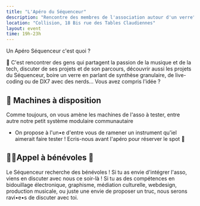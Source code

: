 ```yaml
---
title: "L'Apéro du Séquenceur"
description: "Rencontre des membres de l'association autour d'un verre"
location: "Collision, 18 Bis rue des Tables Claudiennes"
layout: event
time: 19h-23h
---
```


Un Apéro Séquenceur c'est quoi ?

🍻 C'est rencontrer des gens qui partagent la passion de la musique et de la tech, discuter de ses projets et de son parcours, découvrir aussi les projets du Séquenceur, boire un verre en parlant de synthèse granulaire, de live-coding ou de DX7 avec des nerds... Vous avez compris l'idée ?

## 🔌 Machines à disposition

Comme toujours, on vous amène les machines de l'asso à tester, entre autre notre petit système modulaire communautaire
+ On propose à l'un•e d'entre vous de ramener un instrument qu'iel aimerait faire tester ! Ecris-nous avant l'apéro pour réserver le spot 🤍
## 🙋🏻Appel à bénévoles 🙋

Le Séquenceur recherche des bénévoles ! Si tu as envie d'intégrer l'asso, viens en discuter avec nous ce soir-là !
Si tu as des compétences en bidouillage électronique, graphisme, médiation culturelle, webdesign, production musicale, ou juste une envie de proposer un truc, nous serons ravi•e•s de discuter avec toi.
